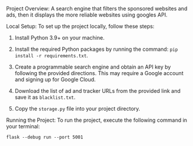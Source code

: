 Project Overview:
A search engine that filters the sponsored websites and ads, then it displays the more reliable websites using googles API.


Local Setup:
To set up the project locally, follow these steps:

1. Install Python 3.9+ on your machine.

2. Install the required Python packages by running the command: `pip install -r requirements.txt`.

3. Create a programmable search engine and obtain an API key by following the provided directions. This may require a Google account and signing up for Google Cloud.

4. Download the list of ad and tracker URLs from the provided link and save it as `blacklist.txt`.

5. Copy the `storage.py` file into your project directory.

Running the Project:
To run the project, execute the following command in your terminal:

`flask --debug run --port 5001`

